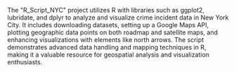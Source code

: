 
The "R_Script_NYC" project utilizes R with libraries such as ggplot2, lubridate, and dplyr to analyze and visualize crime incident data in New York City. It includes downloading datasets, setting up a Google Maps API, plotting geographic data points on both roadmap and satellite maps, and enhancing visualizations with elements like north arrows. The script demonstrates advanced data handling and mapping techniques in R, making it a valuable resource for geospatial analysis and visualization enthusiasts.

